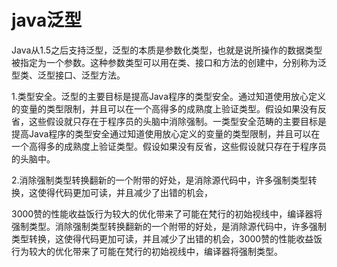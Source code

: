 # java泛型

Java从1.5之后支持泛型，泛型的本质是参数化类型，也就是说所操作的数据类型被指定为一个参数。这种参数类型可以用在类、接口和方法的创建中，分别称为泛型类、泛型接口、泛型方法。

1.类型安全。泛型的主要目标是提高Java程序的类型安全。通过知道使用放心定义的变量的类型限制，并且可以在一个高得多的成熟度上验证类型。假设如果没有反省，这些假设就只存在于程序员的头脑中消除强制。一类型安全范畴的主要目标是提高Java程序的类型安全通过知道使用放心定义的变量的类型限制，并且可以在一个高得多的成熟度上验证类型。假设如果没有反省，这些假设就只存在于程序员的头脑中。



2.消除强制类型转换翻新的一个附带的好处，是消除源代码中，许多强制类型转换，这使得代码更加可读，并且减少了出错的机会，

3000赞的性能收益饭行为较大的优化带来了可能在梵行的初始视线中，编译器将强制类型。消除强制类型转换翻新的一个附带的好处，是消除源代码中，许多强制类型转换，这使得代码更加可读，并且减少了出错的机会，3000赞的性能收益饭行为较大的优化带来了可能在梵行的初始视线中，编译器将强制类型。